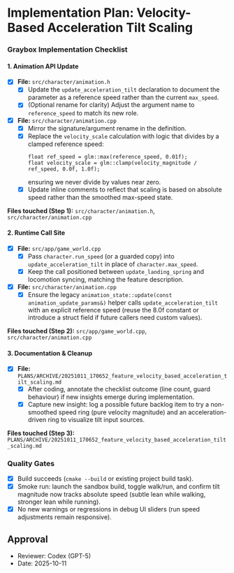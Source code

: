 # Implementation Plan: Velocity-Based Acceleration Tilt Scaling

### Graybox Implementation Checklist

#### 1. Animation API Update

- [x] **File:** `src/character/animation.h`
    - [x] Update the `update_acceleration_tilt` declaration to document the parameter as a reference speed rather than the current `max_speed`.
    - [x] (Optional rename for clarity) Adjust the argument name to `reference_speed` to match its new role.
- [x] **File:** `src/character/animation.cpp`
    - [x] Mirror the signature/argument rename in the definition.
    - [x] Replace the `velocity_scale` calculation with logic that divides by a clamped reference speed:
        ```
        float ref_speed = glm::max(reference_speed, 0.01f);
        float velocity_scale = glm::clamp(velocity_magnitude / ref_speed, 0.0f, 1.0f);
        ```
      ensuring we never divide by values near zero.
    - [x] Update inline comments to reflect that scaling is based on absolute speed rather than the smoothed max-speed state.

**Files touched (Step 1):** `src/character/animation.h`, `src/character/animation.cpp`

#### 2. Runtime Call Site

- [x] **File:** `src/app/game_world.cpp`
    - [x] Pass `character.run_speed` (or a guarded copy) into `update_acceleration_tilt` in place of `character.max_speed`.
    - [x] Keep the call positioned between `update_landing_spring` and locomotion syncing, matching the feature description.
- [x] **File:** `src/character/animation.cpp`
    - [x] Ensure the legacy `animation_state::update(const animation_update_params&)` helper calls `update_acceleration_tilt` with an explicit reference speed (reuse the 8.0f constant or introduce a struct field if future callers need custom values).

**Files touched (Step 2):** `src/app/game_world.cpp`, `src/character/animation.cpp`

#### 3. Documentation & Cleanup

- [x] **File:** `PLANS/ARCHIVE/20251011_170652_feature_velocity_based_acceleration_tilt_scaling.md`
    - [x] After coding, annotate the checklist outcome (line count, guard behaviour) if new insights emerge during implementation.
    - [x] Capture new insight: log a possible future backlog item to try a non-smoothed speed ring (pure velocity magnitude) and an acceleration-driven ring to visualize tilt input sources.

**Files touched (Step 3):** `PLANS/ARCHIVE/20251011_170652_feature_velocity_based_acceleration_tilt_scaling.md`

### Quality Gates

- [x] Build succeeds (`cmake --build` or existing project build task).
- [x] Smoke run: launch the sandbox build, toggle walk/run, and confirm tilt magnitude now tracks absolute speed (subtle lean while walking, stronger lean while running).
- [x] No new warnings or regressions in debug UI sliders (run speed adjustments remain responsive).

## Approval

- Reviewer: Codex (GPT-5)
- Date: 2025-10-11

